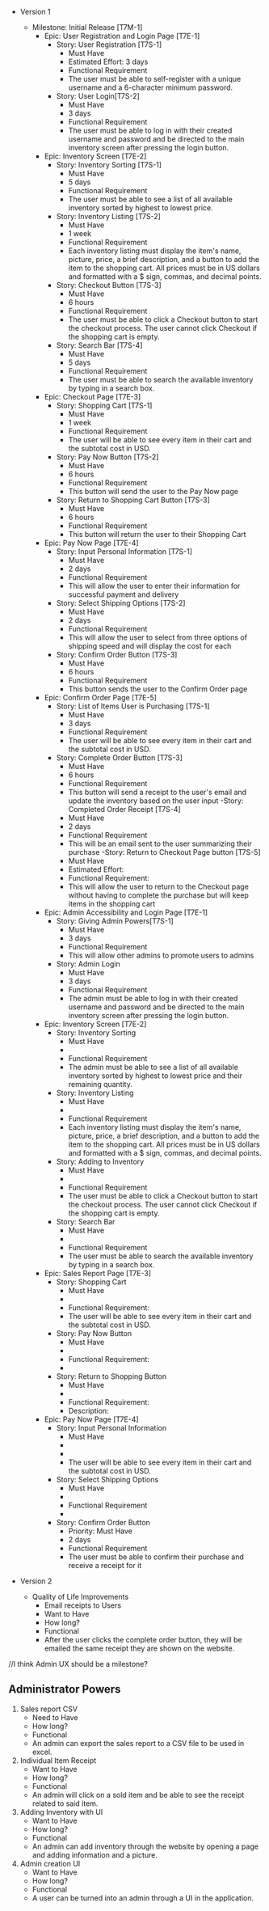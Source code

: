 -   Version 1
    -   Milestone: Initial Release [T7M-1]
        -   Epic: User Registration and Login Page [T7E-1]
            -   Story: User Registration [T7S-1]
                -   Must Have
                -   Estimated Effort: 3 days
                -   Functional Requirement
                -   The user must be able to self-register with a unique username and a 6-character minimum password.
               - Story: User Login[T7S-2]
	              - Must Have
	              - 3 days
	              - Functional Requirement
	              - The user must be able to log in with their created username and password and be directed to the main inventory screen after pressing the login button. 
	    - Epic: Inventory Screen [T7E-2]
             - Story: Inventory Sorting [T7S-1]
               - Must Have
               - 5 days
               - Functional Requirement
               - The user must be able to see a list of all available inventory sorted by highest to lowest price.
             - Story: Inventory Listing [T7S-2]
                 - Must Have
                 - 1 week
                 - Functional Requirement
                 - Each inventory listing must display the item's name, picture, price, a brief description, and a button to add the item to the shopping cart. All prices must be in US dollars and formatted with a $ sign, commas, and decimal points.
             - Story: Checkout Button [T7S-3]
                 - Must Have
                 - 6 hours
                 - Functional Requirement
                 - The user must be able to click a Checkout button to start the checkout process. The user cannot click Checkout if the shopping cart is empty.     	
             - Story: Search Bar [T7S-4]
                 - Must Have
                 - 5 days
                 - Functional Requirement
                 - The user must be able to search the available inventory by typing in a search box.
        - Epic: Checkout Page [T7E-3]
             - Story: Shopping Cart [T7S-1]
                 - Must Have
                 - 1 week
                 - Functional Requirement
                 - The user will be able to see every item in their cart and the subtotal cost in USD.
             - Story: Pay Now Button [T7S-2]
                 - Must Have
                 - 6 hours
                 - Functional Requirement
                 - This button will send the user to the Pay Now page
             - Story: Return to Shopping Cart Button [T7S-3]
               - Must Have 
               - 6 hours
               - Functional Requirement
               - This button will return the user to their Shopping Cart
        - Epic: Pay Now Page [T7E-4]
             - Story: Input Personal Information [T7S-1]
               - Must Have
               - 2 days
               - Functional Requirement
               - This will allow the user to enter their information for successful payment and delivery
             - Story: Select Shipping Options [T7S-2]
                 - Must Have
                 - 2 days
                 - Functional Requirement
                 - This will allow the user to select from three options of shipping speed and will display the
                    cost for each
             - Story: Confirm Order Button [T7S-3]
                 - Must Have
                 - 6 hours
                 - Functional Requirement
                 - This button sends the user to the Confirm Order page
        - Epic: Confirm Order Page [T7E-5]
             - Story: List of Items User is Purchasing [T7S-1]
                 - Must Have
                 - 3 days
                 - Functional Requirement
                 - The user will be able to see every item in their cart and the subtotal cost in USD.
             - Story: Complete Order Button [T7S-3]
                 - Must Have
                 - 6 hours
                 - Functional Requirement
                 - This button will send a receipt to the user's email and update the inventory based on the user
                   input
             -Story: Completed Order Receipt [T7S-4]
                 - Must Have
                 - 2 days
                 - Functional Requirement
                 - This will be an email sent to the user summarizing their purchase
             -Story: Return to Checkout Page button [T7S-5]
                 - Must Have
                 - Estimated Effort:
                 - Functional Requirement:
                 - This will allow the user to return to the Checkout page without having to complete the purchase
                   but will keep items in the shopping cart
        -   Epic: Admin Accessibility and Login Page [T7E-1]
            -   Story: Giving Admin Powers[T7S-1]
                -   Must Have
                -   3 days
                -   Functional Requirement
                -   This will allow other admins to promote users to admins
            - Story: Admin Login
                - Must Have
                - 3 days
                - Functional Requirement
                - The admin must be able to log in with their created username and password and be directed to the main inventory screen after pressing the login button.
        - Epic: Inventory Screen [T7E-2]
            - Story: Inventory Sorting
                - Must Have
                - 
                - Functional Requirement
                - The admin must be able to see a list of all available inventory sorted by highest to lowest price and their remaining quantity.
            - Story: Inventory Listing
                - Must Have
                - 
                - Functional Requirement
                - Each inventory listing must display the item's name, picture, price, a brief description, and a button to add the item to the shopping cart. All prices must be in US dollars and formatted with a $ sign, commas, and decimal points.
            - Story: Adding to Inventory
                - Must Have
                - 
                - Functional Requirement
                - The user must be able to click a Checkout button to start the checkout process. The user cannot click Checkout if the shopping cart is empty.
            - Story: Search Bar
                - Must Have
                - 
                - Functional Requirement
                - The user must be able to search the available inventory by typing in a search box.
        - Epic: Sales Report Page [T7E-3]
            - Story: Shopping Cart
                - Must Have
                - 
                - Functional Requirement:
                - The user will be able to see every item in their cart and the subtotal cost in USD.
            - Story: Pay Now Button
                - Must Have
                - 
                - Functional Requirement:
                - 
            - Story: Return to Shopping Button
                - Must Have
                - 
                - Functional Requirement:
                - Description:
        - Epic: Pay Now Page [T7E-4]
            - Story: Input Personal Information
                - Must Have
                - 
                - 
                - The user will be able to see every item in their cart and the subtotal cost in USD.
            - Story: Select Shipping Options
                - Must Have
                - 
                - Functional Requirement
                - 
            - Story: Confirm Order Button
                - Priority: Must Have
                - 2 days
                - Functional Requirement
                - The user must be able to confirm their purchase and receive a receipt for it


- Version 2
    - Quality of Life Improvements
      - Email receipts to Users
      * Want to Have
      * How long?
      * Functional
      * After the user clicks the complete order button, they will be emailed the same receipt they are shown on the website.

//I think Admin UX should be a milestone?
## Administrator Powers
1. Sales report CSV
    * Need to Have
    * How long?
    * Functional
    * An admin can export the sales report to a CSV file to be used in excel.
2. Individual Item Receipt
    * Want to Have
    * How long?
    * Functional
    * An admin will click on a sold item and be able to see the receipt related to said item.
3. Adding Inventory with UI
    * Want to Have
    * How long?
    * Functional
    * An admin can add inventory through the website by opening a page and adding information and a picture.
4. Admin creation UI
    * Want to Have
    * How long?
    * Functional
    * A user can be turned into an admin through a UI in the application.
